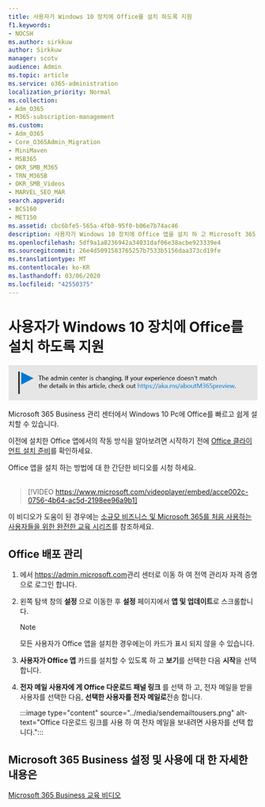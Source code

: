 ```yaml
---
title: 사용자가 Windows 10 장치에 Office를 설치 하도록 지원
f1.keywords:
- NOCSH
ms.author: sirkkuw
author: Sirkkuw
manager: scotv
audience: Admin
ms.topic: article
ms.service: o365-administration
localization_priority: Normal
ms.collection:
- Adm_O365
- M365-subscription-management
ms.custom:
- Adm_O365
- Core_O365Admin_Migration
- MiniMaven
- MSB365
- OKR_SMB_M365
- TRN_M365B
- OKR_SMB_Videos
- MARVEL_SEO_MAR
search.appverid:
- BCS160
- MET150
ms.assetid: cbc6bfe5-565a-4fb8-95f0-b06e7b74ac46
description: 사용자가 Windows 10 장치에 Office 앱을 설치 하 고 Microsoft 365 Business 관리 센터에서 Windows 10 Pc에 Office를 간편 하 게 설치할 수 있도록 지원 합니다.
ms.openlocfilehash: 5df9a1a8236942a34031daf06e38acbe923339e4
ms.sourcegitcommit: 26e4d5091583765257b7533b5156daa373cd19fe
ms.translationtype: MT
ms.contentlocale: ko-KR
ms.lasthandoff: 03/06/2020
ms.locfileid: "42550375"
---
```

# <a name="help-your-users-install-office-on-windows-10-devices"></a>사용자가 Windows 10 장치에 Office를 설치 하도록 지원

[![관리 센터가 변경되고 있음을 알리는 레이블이며 aka.ms/aboutM365preview에서 자세한 내용을 확인할 수 있습니다.](../media/m365admincenterchanging.png)](https://docs.microsoft.com/office365/admin/microsoft-365-admin-center-preview)

Microsoft 365 Business 관리 센터에서 Windows 10 Pc에 Office를 빠르고 쉽게 설치할 수 있습니다.
  
이전에 설치한 Office 앱에서의 작동 방식을 알아보려면 시작하기 전에 [Office 클라이언트 설치 준비](prepare-for-office-client-deployment.md)를 확인하세요.

Office 앱을 설치 하는 방법에 대 한 간단한 비디오를 시청 하세요.<br><br>

> [!VIDEO https://www.microsoft.com/videoplayer/embed/acce002c-0756-4b64-ac5d-2198ee96a9b1] 

이 비디오가 도움이 된 경우에는 [소규모 비즈니스 및 Microsoft 365를 처음 사용하는 사용자들을 위한 완전한 교육 시리즈](https://support.office.com/article/6ab4bbcd-79cf-4000-a0bd-d42ce4d12816)를 참조하세요.

## <a name="manage-office-deployments"></a>Office 배포 관리

1. 에서 <a href="https://go.microsoft.com/fwlink/p/?linkid=2024339" target="_blank">https://admin.microsoft.com</a>관리 센터로 이동 하 여 전역 관리자 자격 증명으로 로그인 합니다. 

2. 왼쪽 탐색 창의 **설정** 으로 이동한 후 **설정** 페이지에서 **앱 및 업데이트**로 스크롤합니다.
    > [!NOTE]
    > 모든 사용자가 Office 앱을 설치한 경우에는이 카드가 표시 되지 않을 수 있습니다.
  
3. **사용자가 Office 앱** 카드를 설치할 수 있도록 하 고 **보기**를 선택한 다음 **시작**을 선택 합니다.
    
4. **전자 메일 사용자에 게 Office 다운로드 패널 링크** 를 선택 하 고, 전자 메일을 받을 사용자를 선택한 다음, **선택한 사용자를 전자 메일로**전송 합니다.

    
      :::image type="content" source="../media/sendemailtousers.png" alt-text="Office 다운로드 링크를 사용 하 여 전자 메일을 보내려면 사용자를 선택 합니다.":::

## <a name="for-more-on-setting-up-and-using-microsoft-365-business"></a>Microsoft 365 Business 설정 및 사용에 대 한 자세한 내용은

[Microsoft 365 Business 교육 비디오](https://support.office.com/article/6ab4bbcd-79cf-4000-a0bd-d42ce4d12816)
